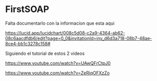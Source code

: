 # FirstSOAP

Falta documentarlo con la informacion que esta aqui

https://lucid.app/lucidchart/008c5d08-c2a9-4364-ab62-08c6aacdfdb6/edit?page=0_0&invitationId=inv_d6d3a718-08b7-48ae-8ce4-bb1c3278c158#

Siguiendo el tutorial de estos 2 videos

https://www.youtube.com/watch?v=UAwQFrCtpJ0

https://www.youtube.com/watch?v=ZeRiqOFXzZo









